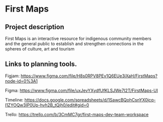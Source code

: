 # First Maps

## Project description

First Maps is an interactive resource for indigenous community members and the general public to establish and strengthen connections in the spheres of culture, art and tourism

## Links to planning tools.

Figjam: https://www.figma.com/file/H8s0RPV8PEv1Q6EUe3iXaH/FirstMaps?node-id=0%3A1 

Figma: https://www.figma.com/file/uxJevYXydfUfKLSJWe7I2T/FirstMaps-UI 

Timeline: https://docs.google.com/spreadsheets/d/1SawcBQohCsnYX0jcq-l1ZYOQw3IP0Up-hvh2B_tQjh0/edit#gid=0

Trello: https://trello.com/b/3CmMC7gr/first-maps-dev-team-workspace




